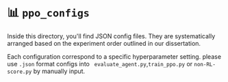# 📊 `ppo_configs` 

Inside this directory, you'll find JSON config files. They are systematically arranged based on the experiment order outlined in our dissertation.

Each configuration correspond to a specific hyperparameter setting. please use `.json` format configs into 
` evaluate_agent.py`,`train_ppo.py` or `non-RL-score.py` by manually input. 

